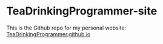 # TeaDrinkingProgrammer-site
This is the Github repo for my personal website: [TeaDrinkingProgrammer.github.io](https://TeaDrinkingProgrammer.github.io)
